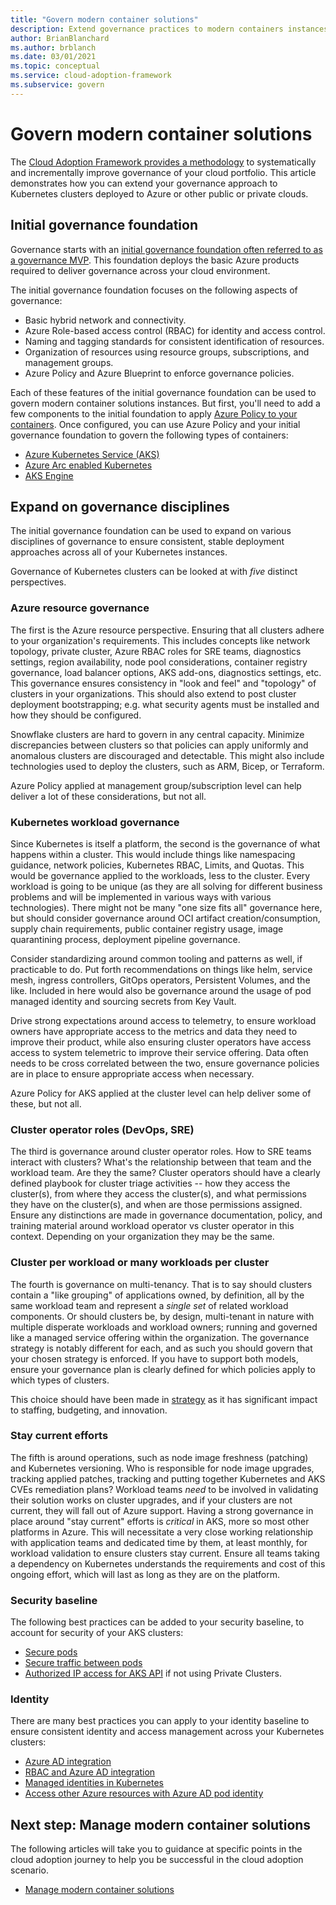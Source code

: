 ```yaml
---
title: "Govern modern container solutions"
description: Extend governance practices to modern containers instances
author: BrianBlanchard
ms.author: brblanch
ms.date: 03/01/2021
ms.topic: conceptual
ms.service: cloud-adoption-framework
ms.subservice: govern
---
```


# Govern modern container solutions

The [Cloud Adoption Framework provides a methodology](../../govern/index.md) to systematically and incrementally improve governance of your cloud portfolio. This article demonstrates how you can extend your governance approach to Kubernetes clusters deployed to Azure or other public or private clouds.

## Initial governance foundation

Governance starts with an [initial governance foundation often referred to as a governance MVP](../../govern/initial-foundation.md). This foundation deploys the basic Azure products required to deliver governance across your cloud environment.

The initial governance foundation focuses on the following aspects of governance:

- Basic hybrid network and connectivity.
- Azure Role-based access control (RBAC) for identity and access control.
- Naming and tagging standards for consistent identification of resources.
- Organization of resources using resource groups, subscriptions, and management groups.
- Azure Policy and Azure Blueprint to enforce governance policies.

Each of these features of the initial governance foundation can be used to govern modern container solutions instances. But first, you'll need to add a few components to the initial foundation to apply [Azure Policy to your containers](https://docs.microsoft.com/azure/governance/policy/concepts/policy-for-kubernetes?bc=%252fazure%252fcloud-adoption-framework%252f_bread%252ftoc.json&toc=%252fazure%252fcloud-adoption-framework%252ftoc.json). Once configured, you can use Azure Policy and your initial governance foundation to govern the following types of containers:

- [Azure Kubernetes Service (AKS)](/azure/aks/intro-kubernetes?bc=%252fazure%252fcloud-adoption-framework%252f_bread%252ftoc.json&toc=%252fazure%252fcloud-adoption-framework%252ftoc.json)
- [Azure Arc enabled Kubernetes](/azure/azure-arc/kubernetes/overview?bc=%252fazure%252fcloud-adoption-framework%252f_bread%252ftoc.json&toc=%252fazure%252fcloud-adoption-framework%252ftoc.json)
- [AKS Engine](https://github.com/Azure/aks-engine/blob/master/docs/README.md)

## Expand on governance disciplines

The initial governance foundation can be used to expand on various disciplines of governance to ensure consistent, stable deployment approaches across all of your Kubernetes instances.

Governance of Kubernetes clusters can be looked at with _five_ distinct perspectives.

### Azure resource governance

The first is the Azure resource perspective. Ensuring that all clusters adhere to your organization's requirements. This includes concepts like network topology, private cluster, Azure RBAC roles for SRE teams, diagnostics settings, region availability, node pool considerations, container registry governance, load balancer options, AKS add-ons, diagnostics settings, etc. This governance ensures consistency in "look and feel" and "topology" of clusters in your organizations. This should also extend to post cluster deployment bootstrapping; e.g. what security agents must be installed and how they should be configured.

Snowflake clusters are hard to govern in any central capacity. Minimize discrepancies between clusters so that policies can apply uniformly and anomalous clusters are discouraged and detectable. This might also include technologies used to deploy the clusters, such as ARM, Bicep, or Terraform.

Azure Policy applied at management group/subscription level can help deliver a lot of these considerations, but not all.

### Kubernetes workload governance

Since Kubernetes is itself a platform, the second is the governance of what happens within a cluster. This would include things like namespacing guidance, network policies, Kubernetes RBAC, Limits, and Quotas. This would be governance applied to the workloads, less to the cluster. Every workload is going to be unique (as they are all solving for different business problems and will be implemented in various ways with various technologies). There might not be many "one size fits all" governance here, but should consider governance around OCI artifact creation/consumption, supply chain requirements, public container registry usage, image quarantining process, deployment pipeline governance.

Consider standardizing around common tooling and patterns as well, if practicable to do. Put forth recommendations on things like helm, service mesh, ingress controllers, GitOps operators, Persistent Volumes, and the like. Included in here would also be governance around the usage of pod managed identity and sourcing secrets from Key Vault.

Drive strong expectations around access to telemetry, to ensure workload owners have appropriate access to the metrics and data they need to improve their product, while also ensuring cluster operators have access access to system telemetric to improve their service offering. Data often needs to be cross correlated between the two, ensure governance policies are in place to ensure appropriate access when necessary.

Azure Policy for AKS applied at the cluster level can help deliver some of these, but not all.

### Cluster operator roles (DevOps, SRE)

The third is governance around cluster operator roles. How to SRE teams interact with clusters? What's the relationship between that team and the workload team. Are they the same? Cluster operators should have a clearly defined playbook for cluster triage activities -- how they access the cluster(s), from where they access the cluster(s), and what permissions they have on the cluster(s), and when are those permissions assigned. Ensure any distinctions are made in governance documentation, policy, and training material around workload operator vs cluster operator in this context. Depending on your organization they may be the same.

### Cluster per workload or many workloads per cluster

The fourth is governance on multi-tenancy. That is to say should clusters contain a "like grouping" of applications owned, by definition, all by the same workload team and represent a _single set_ of related workload components. Or should clusters be, by design, multi-tenant in nature with multiple disperate workloads and workload owners; running and governed like a managed service offering within the organization. The governance strategy is notably different for each, and as such you should govern that your chosen strategy is enforced. If you have to support both models, ensure your governance plan is clearly defined for which policies apply to which types of clusters.

This choice should have been made in [strategy](./strategy.md) as it has significant impact to staffing, budgeting, and innovation.

### Stay current efforts

The fifth is around operations, such as node image freshness (patching) and Kubernetes versioning. Who is responsible for node image upgrades, tracking applied patches, tracking and putting together Kubernetes and AKS CVEs remediation plans? Workload teams _need_ to be involved in validating their solution works on cluster upgrades, and if your clusters are not current, they will fall out of Azure support. Having a strong governance in place around "stay current" efforts is _critical_ in AKS, more so most other platforms in Azure. This will necessitate a very close working relationship with application teams and dedicated time by them, at least monthly, for workload validation to ensure clusters stay current. Ensure all teams taking a dependency on Kubernetes understands the requirements and cost of this ongoing effort, which will last as long as they are on the platform.

### Security baseline

The following best practices can be added to your security baseline, to account for security of your AKS clusters:

- [Secure pods](/azure/aks/use-pod-security-on-azure-policy?bc=%252fazure%252fcloud-adoption-framework%252f_bread%252ftoc.json&toc=%252fazure%252fcloud-adoption-framework%252ftoc.json)
- [Secure traffic between pods](/azure/aks/use-network-policies?bc=%252fazure%252fcloud-adoption-framework%252f_bread%252ftoc.json&toc=%252fazure%252fcloud-adoption-framework%252ftoc.json)
- [Authorized IP access for AKS API](/azure/aks/api-server-authorized-ip-ranges?bc=%252fazure%252fcloud-adoption-framework%252f_bread%252ftoc.json&toc=%252fazure%252fcloud-adoption-framework%252ftoc.json) if not using Private Clusters.

### Identity

There are many best practices you can apply to your identity baseline to ensure consistent identity and access management across your Kubernetes clusters:

- [Azure AD integration](/azure/aks/managed-aad?bc=%252fazure%252fcloud-adoption-framework%252f_bread%252ftoc.json&toc=%252fazure%252fcloud-adoption-framework%252ftoc.json)
- [RBAC and Azure AD integration](/azure/aks/azure-ad-rbac?bc=%252fazure%252fcloud-adoption-framework%252f_bread%252ftoc.json&toc=%252fazure%252fcloud-adoption-framework%252ftoc.json)
- [Managed identities in Kubernetes](/azure/aks/use-managed-identity?bc=%252fazure%252fcloud-adoption-framework%252f_bread%252ftoc.json&toc=%252fazure%252fcloud-adoption-framework%252ftoc.json)
- [Access other Azure resources with Azure AD pod identity](/azure/aks/use-azure-ad-pod-identity?bc=%252fazure%252fcloud-adoption-framework%252f_bread%252ftoc.json&toc=%252fazure%252fcloud-adoption-framework%252ftoc.json)

## Next step: Manage modern container solutions

The following articles will take you to guidance at specific points in the cloud adoption journey to help you be successful in the cloud adoption scenario.

- [Manage modern container solutions](./manage.md)
